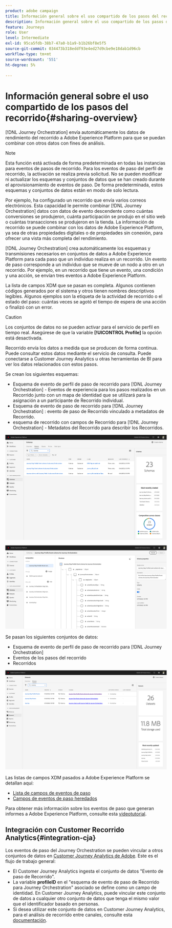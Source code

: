 ```yaml
---
product: adobe campaign
title: Información general sobre el uso compartido de los pasos del recorrido
description: Información general sobre el uso compartido de los pasos del recorrido
feature: Journeys
role: User
level: Intermediate
exl-id: 95ca5fdb-38b7-47a0-b1a9-b1b26bf8e5f5
source-git-commit: 034473b318eddf93e4ed27d9cbe9e18dab1d96cb
workflow-type: tm+mt
source-wordcount: '551'
ht-degree: 5%

---
```


# Información general sobre el uso compartido de los pasos del recorrido{#sharing-overview}

[!DNL Journey Orchestration] envía automáticamente los datos de rendimiento del recorrido a Adobe Experience Platform para que se puedan combinar con otros datos con fines de análisis.

>[!NOTE]
>
>Esta función está activada de forma predeterminada en todas las instancias para eventos de pasos de recorrido. Para los eventos de paso del perfil de recorrido, la activación se realiza previa solicitud. No se pueden modificar ni actualizar los esquemas y conjuntos de datos que se han creado durante el aprovisionamiento de eventos de paso. De forma predeterminada, estos esquemas y conjuntos de datos están en modo de solo lectura.

Por ejemplo, ha configurado un recorrido que envía varios correos electrónicos. Esta capacidad le permite combinar [!DNL Journey Orchestration] datos con datos de evento descendente como cuántas conversiones se produjeron, cuánta participación se produjo en el sitio web o cuántas transacciones se produjeron en la tienda. La información de recorrido se puede combinar con los datos de Adobe Experience Platform, ya sea de otras propiedades digitales o de propiedades sin conexión, para ofrecer una vista más completa del rendimiento.

[!DNL Journey Orchestration] crea automáticamente los esquemas y transmisiones necesarios en conjuntos de datos a Adobe Experience Platform para cada paso que un individuo realiza en un recorrido. Un evento de paso corresponde a un individuo que se mueve de un nodo a otro en un recorrido. Por ejemplo, en un recorrido que tiene un evento, una condición y una acción, se envían tres eventos a Adobe Experience Platform.

La lista de campos XDM que se pasan es completa. Algunos contienen códigos generados por el sistema y otros tienen nombres descriptivos legibles. Algunos ejemplos son la etiqueta de la actividad de recorrido o el estado del paso: cuántas veces se agotó el tiempo de espera de una acción o finalizó con un error.

>[!CAUTION]
>
>Los conjuntos de datos no se pueden activar para el servicio de perfil en tiempo real. Asegúrese de que la variable **[!UICONTROL Profile]** la opción está desactivada.

Recorrido envía los datos a medida que se producen de forma continua. Puede consultar estos datos mediante el servicio de consulta. Puede conectarse a Customer Journey Analytics u otras herramientas de BI para ver los datos relacionados con estos pasos.

Se crean los siguientes esquemas:

* Esquema de evento de perfil de paso de recorrido para [!DNL Journey Orchestration] - Eventos de experiencia para los pasos realizados en un Recorrido junto con un mapa de identidad que se utilizará para la asignación a un participante de Recorrido individual.
* Esquema de evento de paso de recorrido para [!DNL Journey Orchestration] : evento de paso de Recorrido vinculado a metadatos de Recorrido.
* esquema de recorrido con campos de Recorrido para [!DNL Journey Orchestration] - Metadatos del Recorrido para describir los Recorridos.

![](../assets/sharing1.png)

![](../assets/sharing2.png)

Se pasan los siguientes conjuntos de datos:

* Esquema de evento de perfil de paso de recorrido para [!DNL Journey Orchestration]
* Eventos de los pasos del recorrido
* Recorridos

![](../assets/sharing3.png)

Las listas de campos XDM pasados a Adobe Experience Platform se detallan aquí:

* [Lista de campos de eventos de paso](../building-journeys/sharing-field-list.md)
* [Campos de eventos de paso heredados](../building-journeys/sharing-legacy-fields.md)

Para obtener más información sobre los eventos de paso que generan informes a Adobe Experience Platform, consulte esta [videotutorial](https://experienceleague.adobe.com/docs/journey-orchestration-learn/tutorials/reporting-step-events-to-adobe-experience-platform.html).

## Integración con Customer Recorrido Analytics{#integration-cja}

Los eventos de paso del Journey Orchestration se pueden vincular a otros conjuntos de datos en [Customer Journey Analytics de Adobe](https://experienceleague.adobe.com/docs/analytics-platform/using/cja-overview/cja-overview.html?lang=es). Este es el flujo de trabajo general:

* El Customer Journey Analytics ingesta el conjunto de datos &quot;Evento de paso de Recorrido&quot;.
* La variable **profileID** en el &quot;esquema de evento de paso de Recorrido para Journey Orchestration&quot; asociado se define como un campo de identidad. En Customer Journey Analytics, puede vincular este conjunto de datos a cualquier otro conjunto de datos que tenga el mismo valor que el identificador basado en personas.
* Si desea utilizar este conjunto de datos en Customer Journey Analytics, para el análisis de recorrido entre canales, consulte esta [documentación](https://experienceleague.adobe.com/docs/analytics-platform/using/cja-usecases/cross-channel.html).
